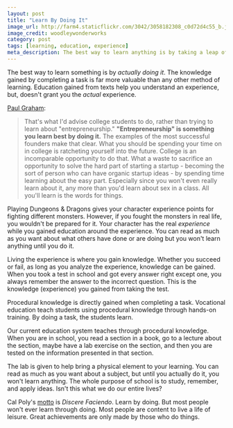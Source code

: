 ```yaml
---
layout: post
title: "Learn By Doing It"
image_url: http://farm4.staticflickr.com/3042/3058182308_c0d72d4c55_b.jpg
image_credit: woodleywonderworks
category: post
tags: [learning, education, experience]
meta_description: The best way to learn anything is by taking a leap of faith and begin doing it. You'll make mistakes, but will learn in the process.
---
```


The best way to learn something is by _actually doing it_.  The knowledge gained by completing a task is far more valuable than any other method of learning. Education gained from texts help you understand an experience, but, doesn't grant you the _actual_ experience.

[Paul Graham][1]:

> That's what I'd advise college students to do, rather than trying to learn about "entrepreneurship." __"Entrepreneurship" is something you learn best by doing it.__ The examples of the most successful founders make that clear. What you should be spending your time on in college is ratcheting yourself into the future. College is an incomparable opportunity to do that. What a waste to sacrifice an opportunity to solve the hard part of starting a startup - becoming the sort of person who can have organic startup ideas - by spending time learning about the easy part. Especially since you won't even really learn about it, any more than you'd learn about sex in a class. All you'll learn is the words for things.

[1]: http://paulgraham.com/startupideas.html

Playing Dungeons & Dragons gives your character experience points for fighting different monsters. However, if you fought the monsters in real life, you wouldn't be prepared for it. Your character has the real _experience_ while you gained education around the experience. You can read as much as you want about what others have done or are doing but you won't learn anything until you do it.

Living the experience is where you gain knowledge. Whether you succeed or fail, as long as you analyze the experience, knowledge can be gained. When you took a test in school and got every answer right except one, you always remember the answer to the incorrect question. This is the knowledge (experience) you gained from taking the test.

Procedural knowledge is directly gained when completing a task. Vocational education teach students using procedural knowledge through hands-on training. By doing a task, the students learn.

Our current education system teaches through procedural knowledge. When you are in school, you read a section in a book, go to a lecture about the section, maybe have a lab exercise on the section, and then you are tested on the information presented in that section.

The lab is given to help bring a physical element to your learning. You can read as much as you want about a subject, but until you actually do it, you won't learn anything. The whole purpose of school is to study, remember, and apply ideas. Isn't this what we do our entire lives?

Cal Poly's [motto][2] is _Discere Faciendo_. Learn by doing. But most people won't ever learn through doing. Most people are content to live a life of leisure. Great achievements are only made by those who do things. 

[2]: http://www.cla.calpoly.edu/~smarx/courses/145/paper6online/JDavis.htm